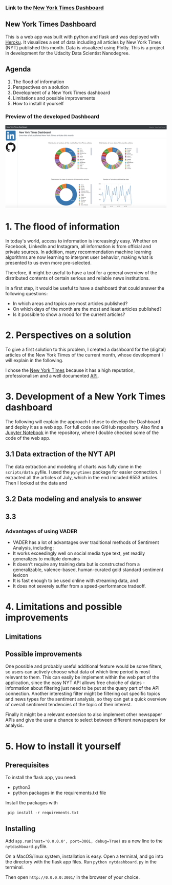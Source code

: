 ### Link to the [New York Times Dashboard](https://udacity-nyt-dashboard.herokuapp.com/)

## New York Times Dashboard

This is a web app was built with python and flask and was deployed with [Heroku](https://dashboard.heroku.com/apps). It visualizes a set of data including all articles by New York Times (NYT) published this month. Data is visualized using Plotly.
This is a project in development for the Udacity Data Scientist Nanodegree.

## Agenda

1. The flood of information
2. Perspectives on a solution
3. Development of a New York Times dashboard
4. Limitations and possible improvements
5. How to install it yourself

### Preview of the developed Dashboard
![Project Preview](/images/preview.png)

# 1. The flood of information

In today's world, access to information is increasingly easy. Whether on Facebook, LinkedIn and Instagram, all information is from official and private sources. In addition, many recommendation machine learning algorithms are now learning to interpret user behavior, making what is presented to us even more pre-selected.

Therefore, it might be useful to have a tool for a general overview of the distributed contents of certain serious and reliable news institutions.

In a first step, it would be useful to have a dashboard that could answer the following questions:
- In which areas and topics are most articles published?
- On which days of the month are the most and least articles published?
- Is it possible to show a mood for the current articles?


# 2. Perspectives on a solution

To give a first solution to this problem, I created a dashboard for the (digital) articles of the New York Times of the current month, whose development I will explain in the following.

I chose the [New York Times](https://www.nytimes.com/) because it has a high reputation, professionalism and a well documented [API](https://developer.nytimes.com/).


# 3. Development of a New York Times dashboard
The following will explain the approach I chose to develop the Dashboard and deploy it as a web app. For full code see GitHub repository. Also find a [Jupyter Notebook](https://github.com/keanukf/udacity_nyt_dashboard/blob/extended_version/scripts/data.ipynb) in the repository, where I double checked some of the code of the web app.

## 3.1 Data extraction of the NYT API
The data extraction and modeling of charts was fully done in the `scripts/data.py`file. I used the `pynytimes` package for easier connection. I extracted all the articles of July, which in the end included 6553 articles. Then I looked at the data and 

## 3.2 Data modeling and analysis to answer  


## 3.3


### Advantages of using VADER
- VADER has a lot of advantages over traditional methods of Sentiment Analysis, including:
- It works exceedingly well on social media type text, yet readily generalizes to multiple domains
- It doesn’t require any training data but is constructed from a generalizable, valence-based, human-curated gold standard sentiment lexicon
- It is fast enough to be used online with streaming data, and
- It does not severely suffer from a speed-performance tradeoff.


# 4. Limitations and possible improvements

## Limitations

## Possible improvements

One possible and probably useful additional feature would be some filters, so users can actively choose what data of which time period is most relevant to them. This can easily be implement within the web part of the application, since the easy NYT API allows free choiche of dates - information about filtering just need to be put at the query part of the API connection.
Another interesting filter might be filtering out specific topics and news types for the sentiment analysis, so they can get a quick overview of overall sentiment tendencies of the topic of their interest.

Finally it might be a relevant extension to also implement other newspaper APIs and give the user a chance to select between different newspapers for analysis.


# 5. How to install it yourself

## Prerequisites

To install the flask app, you need:
- python3
- python packages in the requirements.txt file

 Install the packages with
```
 pip install -r requirements.txt
```

## Installing

Add `app.run(host='0.0.0.0', port=3001, debug=True)` as a new line to the `nytdashboard.py`file.

On a MacOS/linux system, installation is easy. Open a terminal, and go into
the directory with the flask app files. Run `python nytdashboard.py` in the terminal.

Then open `http://0.0.0.0:3001/` in the browser of your choice.
